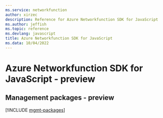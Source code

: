 ```yaml
---
ms.service: networkfunction
author: xirzec
description: Reference for Azure Networkfunction SDK for JavaScript
ms.author: jeffish
ms.topic: reference
ms.devlang: javascript
title: Azure Networkfunction SDK for JavaScript
ms.data: 10/04/2022
---
```

# Azure Networkfunction SDK for JavaScript - preview

## Management packages - preview
[!INCLUDE [mgmt-packages](networkfunction-mgmt-index.md)]
